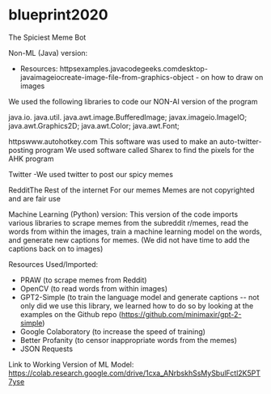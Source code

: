 # blueprint2020
The Spiciest Meme Bot

Non-ML (Java) version:
- Resources:
httpsexamples.javacodegeeks.comdesktop-javaimageiocreate-image-file-from-graphics-object  - on how to draw on images

We used the following libraries to code our NON-AI version of the program

java.io.
java.util.
java.awt.image.BufferedImage;
javax.imageio.ImageIO;
java.awt.Graphics2D;
java.awt.Color;
java.awt.Font;

httpswww.autohotkey.com 
This software was used to make an auto-twitter-posting program
We used software called Sharex to find the pixels for the AHK program

Twitter
	-We used twitter to post our spicy memes
 
RedditThe Rest of the internet
For our memes
Memes are not copyrighted and are fair use


Machine Learning (Python) version:
This version of the code imports various libraries to scrape memes from the subreddit r/memes, read the words from within the images, train a machine learning model on the words, and generate new captions for memes. (We did not have time to add the captions back on to images)

Resources Used/Imported:
- PRAW (to scrape memes from Reddit)
- OpenCV (to read words from within images)
- GPT2-Simple (to train the language model and generate captions -- not only did we use this library, we learned how to do so by looking at the examples on the Github repo (https://github.com/minimaxir/gpt-2-simple) 
- Google Colaboratory (to increase the speed of training)
- Better Profanity (to censor inappropriate words from the memes)
- JSON Requests

Link to Working Version of ML Model:
https://colab.research.google.com/drive/1cxa_ANrbskhSsMySbulFctl2K5PT7yse

